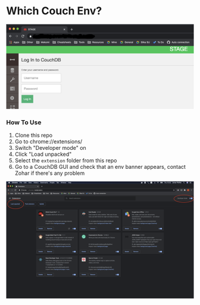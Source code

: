 # Which Couch Env?


![Extensions dashboard screenshot](/demo.png)


### How To Use
1. Clone this repo
1. Go to chrome://extensions/
1. Switch "Developer mode" on
1. Click "Load unpacked"
1. Select the `extension` folder from this repo
1. Go to a CouchDB GUI and check that an env banner appears, contact Zohar if there's any problem

![Extensions dashboard screenshot](/extensions_dashboard.png)
